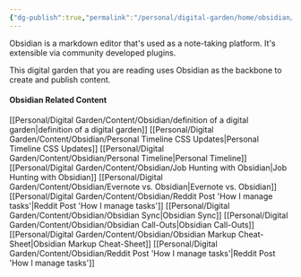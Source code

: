 ```yaml
---
{"dg-publish":true,"permalink":"/personal/digital-garden/home/obsidian/"}
---
```


Obsidian is a markdown editor that's used as a note-taking platform. It's extensible via community developed plugins. 

This digital garden that you are reading uses Obsidian as the backbone to create and publish content. 

#### Obsidian Related Content
[[Personal/Digital Garden/Content/Obsidian/definition of a digital garden\|definition of a digital garden]]
[[Personal/Digital Garden/Content/Obsidian/Personal Timeline CSS Updates\|Personal Timeline CSS Updates]]
[[Personal/Digital Garden/Content/Obsidian/Personal Timeline\|Personal Timeline]]
[[Personal/Digital Garden/Content/Obsidian/Job Hunting with Obsidian\|Job Hunting with Obsidian]]
[[Personal/Digital Garden/Content/Obsidian/Evernote vs. Obsidian\|Evernote vs. Obsidian]]
[[Personal/Digital Garden/Content/Obsidian/Reddit Post 'How I manage tasks'\|Reddit Post 'How I manage tasks']]
[[Personal/Digital Garden/Content/Obsidian/Obsidian Sync\|Obsidian Sync]]
[[Personal/Digital Garden/Content/Obsidian/Obsidian Call-Outs\|Obsidian Call-Outs]]
[[Personal/Digital Garden/Content/Obsidian/Obsidian Markup Cheat-Sheet\|Obsidian Markup Cheat-Sheet]]
[[Personal/Digital Garden/Content/Obsidian/Reddit Post 'How I manage tasks'\|Reddit Post 'How I manage tasks']]

